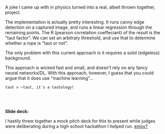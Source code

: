 A joke I came up with in physics turned into a real, albeit thrown together, project. 

The implementation is actually pretty interesting. It runs canny edge detection on a captured image, and runs a linear regression through the remaining points. The R (pearson correlation coeffeciant) of the result is the "taut factor". We can set an arbitraty threshold, and use that to determine whether a rope is "taut or not". 

The only problem with this current approach is it requires a solid (edgeless) background.

This approach is wicked fast and small, and doesn't rely on any fancy neural networks/DL. With this approach, however, I guess that you could argue that it does use "machine learning"...

```taut v ~taut, it's a tautology!```

<br/>
<br/>


__Slide deck:__

I hastily threw together a mock pitch deck for this to present while judges were deliberating during a high school hackathon I helped run. [enjoy?](https://docs.google.com/presentation/d/e/2PACX-1vQJa3ZWb6a5wQrQxz4Gj7tJPFp2NcMs8Qy-r1H7MZCeoJy2xck3fsIzBjqXI2_O0JsndrpKb1wLt3r3/pub?start=false&loop=false&delayms=60000)
